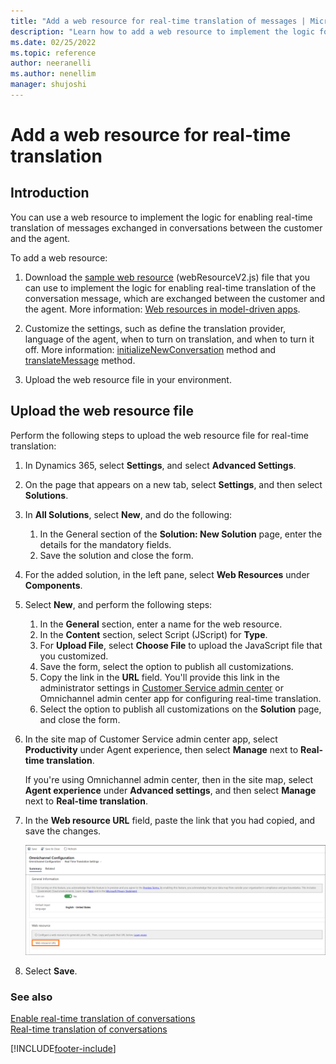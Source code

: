```yaml
---
title: "Add a web resource for real-time translation of messages | MicrosoftDocs"
description: "Learn how to add a web resource to implement the logic for enabling real-time translation of messages exchanged between your customers and agents."
ms.date: 02/25/2022
ms.topic: reference
author: neeranelli
ms.author: nenellim
manager: shujoshi
---
```

# Add a web resource for real-time translation

## Introduction

You can use a web resource to implement the logic for enabling real-time translation of messages exchanged in conversations between the customer and the agent.

To add a web resource:

1. Download the [sample web resource](https://github.com/microsoft/Dynamics365-Apps-Samples/tree/master/customer-service/omnichannel/real-time-translation) (webResourceV2.js) file that you can use to implement the logic for enabling real-time translation of the conversation message, which are exchanged between the customer and the agent. More information: [Web resources in model-driven apps](/powerapps/developer/model-driven-apps/web-resources).

2. Customize the settings, such as define the translation provider, language of the agent, when to turn on translation, and when to turn it off. More information: [initializeNewConversation](developer/reference/methods/initializeNewConversation.md) method and [translateMessage](developer/reference/methods/translateMessage.md) method.

3. Upload the web resource file in your environment.

## Upload the web resource file

Perform the following steps to upload the web resource file for real-time translation:

1. In Dynamics 365, select **Settings**, and select **Advanced Settings**.

2. On the page that appears on a new tab, select **Settings**, and then select **Solutions**.

3. In **All Solutions**, select **New**, and do the following:
   1. In the General section of the **Solution: New Solution** page, enter the details for the mandatory fields.
   2. Save the solution and close the form.

4. For the added solution, in the left pane, select **Web Resources** under **Components**.

5. Select **New**, and perform the following steps:
   1. In the **General** section, enter a name for the web resource.
   2. In the **Content** section, select Script (JScript) for **Type**.
   3. For **Upload File**, select **Choose File** to upload the JavaScript file that you customized.
   4. Save the form, select the option to publish all customizations.
   5. Copy the link in the **URL** field. You'll provide this link in the administrator settings in [Customer Service admin center](cs-admin-center.md) or Omnichannel admin center app for configuring real-time translation.
   6. Select the option to publish all customizations on the **Solution** page, and close the form.

6. In the site map of Customer Service admin center app, select **Productivity** under Agent experience, then select **Manage** next to **Real-time translation**.

    If you're using Omnichannel admin center, then in the site map, select **Agent experience** under **Advanced settings**, and then select **Manage** next to **Real-time translation**.

7. In the **Web resource URL** field, paste the link that you had copied, and save the changes.

   ![Add a web resource.](media/real-time-translation-web-resource.png "Add a web resource")
8. Select **Save**.

### See also

[Enable real-time translation of conversations](enable-real-time-translation.md)  
[Real-time translation of conversations](oc-real-time-translation.md)  


[!INCLUDE[footer-include](../includes/footer-banner.md)]
